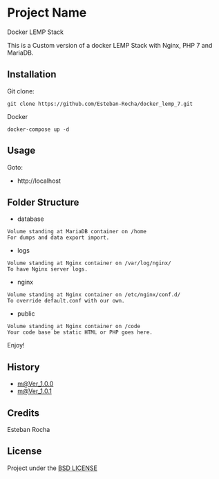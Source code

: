 # Project Name

Docker LEMP Stack

This is a Custom version of a docker LEMP Stack with Nginx, PHP 7 and MariaDB.

## Installation

Git clone:

```
git clone https://github.com/Esteban-Rocha/docker_lemp_7.git
```

Docker

```
docker-compose up -d
```

## Usage
Goto:

 + http://localhost

## Folder Structure

 + database
```
Volume standing at MariaDB container on /home
For dumps and data export import.
```
 + logs
```
Volume standing at Nginx container on /var/log/nginx/
To have Nginx server logs.
```
 + nginx
```
Volume standing at Nginx container on /etc/nginx/conf.d/
To override default.conf with our own.
```
 + public
```
Volume standing at Nginx container on /code
Your code base be static HTML or PHP goes here.
```

Enjoy!

## History

 + m@Ver_1.0.0
 + m@Ver_1.0.1

## Credits

Esteban Rocha

## License

Project under the [BSD LICENSE](LICENSE)
